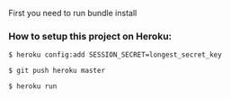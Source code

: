 First you need to run bundle install

### How to setup this project on Heroku:

    $ heroku config:add SESSION_SECRET=longest_secret_key

    $ git push heroku master

    $ heroku run
